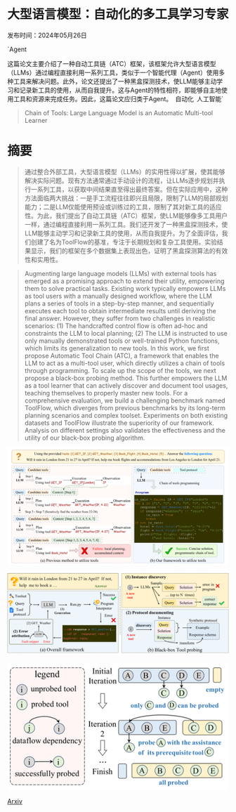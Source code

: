 # 大型语言模型：自动化的多工具学习专家

发布时间：2024年05月26日

`Agent

这篇论文主要介绍了一种自动工具链（ATC）框架，该框架允许大型语言模型（LLMs）通过编程直接利用一系列工具，类似于一个智能代理（Agent）使用多种工具来解决问题。此外，论文还提出了一种黑盒探测技术，使LLM能够主动学习和记录新工具的使用，从而自我提升。这与Agent的特性相符，即能够自主地使用工具和资源来完成任务。因此，这篇论文应归类于Agent。` `自动化` `人工智能`

> Chain of Tools: Large Language Model is an Automatic Multi-tool Learner

# 摘要

> 通过整合外部工具，大型语言模型（LLMs）的实用性得以扩展，使其能够解决实际问题。现有方法通常通过手动设计的流程，让LLMs逐步规划并执行一系列工具，以获取中间结果直至得出最终答案。但在实际应用中，这种方法面临两大挑战：一是手工流程往往即兴且局限，限制了LLM的局部规划能力；二是LLM仅能使用预设或训练过的工具，限制了其对新工具的适应性。为此，我们提出了自动工具链（ATC）框架，使LLM能够像多工具用户一样，通过编程直接利用一系列工具。我们还开发了一种黑盒探测技术，使LLM能够主动学习和记录新工具的使用，从而自我提升。为了全面评估，我们创建了名为ToolFlow的基准，专注于长期规划和复杂工具使用。实验结果显示，我们的框架在多个数据集上表现出色，证明了黑盒探测算法的有效性和实用性。

> Augmenting large language models (LLMs) with external tools has emerged as a promising approach to extend their utility, empowering them to solve practical tasks. Existing work typically empowers LLMs as tool users with a manually designed workflow, where the LLM plans a series of tools in a step-by-step manner, and sequentially executes each tool to obtain intermediate results until deriving the final answer. However, they suffer from two challenges in realistic scenarios: (1) The handcrafted control flow is often ad-hoc and constraints the LLM to local planning; (2) The LLM is instructed to use only manually demonstrated tools or well-trained Python functions, which limits its generalization to new tools. In this work, we first propose Automatic Tool Chain (ATC), a framework that enables the LLM to act as a multi-tool user, which directly utilizes a chain of tools through programming. To scale up the scope of the tools, we next propose a black-box probing method. This further empowers the LLM as a tool learner that can actively discover and document tool usages, teaching themselves to properly master new tools. For a comprehensive evaluation, we build a challenging benchmark named ToolFlow, which diverges from previous benchmarks by its long-term planning scenarios and complex toolset. Experiments on both existing datasets and ToolFlow illustrate the superiority of our framework. Analysis on different settings also validates the effectiveness and the utility of our black-box probing algorithm.

![大型语言模型：自动化的多工具学习专家](../../../paper_images/2405.16533/x1.png)

![大型语言模型：自动化的多工具学习专家](../../../paper_images/2405.16533/x2.png)

![大型语言模型：自动化的多工具学习专家](../../../paper_images/2405.16533/x3.png)

[Arxiv](https://arxiv.org/abs/2405.16533)